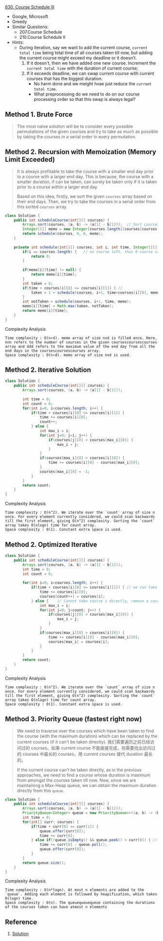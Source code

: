 [630. Course Schedule III](https://leetcode.com/problems/course-schedule-iii/)

* Google, Microsoft
* Greedy
* Similar Questions:
    * 207.Course Schedule 
    * 210.Course Schedule II
* Hints:
    * During iteration, say we want to add the current course, `current total time` being total time of all courses taken till now, but adding the current course might exceed my deadline or it doesn't.
        1. If it doesn't, then we have added one new course. Increment the `current total time` with the duration of current course;
        2. If it exceeds deadline, we can swap current course with current courses that has the biggest duration.
            * No harm done and we meight hvae just reduce the `current total time`.
            * What preprocessing do we need to do on our course processing order so that this swap is always legal?


## Method 1. Brute Force
> The most naive solution will be to consider every possible permutations of the given courses and try to take as much as possible by taking the courses in a serial order in every permutation.


## Method 2. Recursion with Memoization (Memory Limit Exceeded)
> It is always profitable to take the course with a smaller end day prior to a course with a larger end day.
> This is because, the course with a smaller duration, if can be taken, can surely be taken only if it is taken prior to a course within a larger end day.
>
> Based on this idea, firstly, we sort the given `courses` array based on their end days. 
> Then, we try to take the courses in a serial order from this sorted `courses` array.
```java 
class Solution {
    public int scheduleCourse(int[][] courses) {
        Arrays.sort(courses, (a, b) -> (a[1] - b[1]));  // Sort courses by the end day
        Integer[][] memo = new Integer[courses.length][courses[courses.length-1][1]+1];   // # of courses, the last end day
        return schedule(courses, 0, 0, memo);
    }
    
    private int schedule(int[][] courses, int i, int time, Integer[][] memo) {
        if(i == courses.length) {   // no course left, thus 0 course can be finished
            return 0;
        }
        
        if(memo[i][time] != null) {
            return memo[i][time];
        }
        int taken = 0;
        if(time + courses[i][0] <= courses[i][1]) { // 
            taken = 1 + schedule(courses, i+1, time+courses[i][0], memo);
        }
        int notTaken = schedule(courses, i+1, time, memo);
        memo[i][time] = Math.max(taken, notTaken);
        return memo[i][time];
    }
}
```
Complexity Analysis

    Time complexity : O(n∗d). memo array of size nxd is filled once. Here, nnn refers to the number of courses in the given coursescoursescourses array and ddd refers to the maximum value of the end day from all the end days in the coursescoursescourses array.
    Space complexity : O(n∗d). memo array of size nxd is used.


## Method 2. Iterative Solution
```java 
class Solution {
    public int scheduleCourse(int[][] courses) {
        Arrays.sort(courses, (a, b) -> (a[1] - b[1]));
        
        int time = 0;
        int count = 0;
        for(int i=0; i<courses.length; i++) {
            if(time + courses[i][0] <= courses[i][1]) {
                time += courses[i][0];
                count++;
            } else {
                int max_i = i;
                for(int j=0; j<i; j++) {
                    if(courses[j][0] > courses[max_i][0]) {
                        max_i = j;
                    }
                }
                if(courses[max_i][0] > courses[i][0]) {
                    time += courses[i][0] - courses[max_i][0];
                }
                courses[max_i][0] = -1;
            }
        }
        return count;
    }
}
```
Complexity Analysis

    Time complexity : O(n^2). We iterate over the `count` array of size n once. For every element currently considered, we could scan backwards till the first element, giving O(n^2) complexity. Sorting the `count` array takes O(nlogn) time for count array.
    Space complexity : O(1). Constant extra space is used.


## Method 2. Optimized Iterative
```java 
class Solution {
    public int scheduleCourse(int[][] courses) {
        Arrays.sort(courses, (a, b) -> (a[1] - b[1]));
        int time = 0;
        int count = 0;
        
        for(int i=0; i<courses.length; i++) {
            if(time + courses[i][0] <= courses[i][1]) { // we can take this courses
                time += courses[i][0];
                courses[count++] = courses[i];
            } else {    // Cannot take course i directly, remove a course with largest duration
                int max_i = i;
                for(int j=0; j<count; j++) {
                    if(courses[j][0] > courses[max_i][0]) {
                        max_i = j;
                    }
                }
                if(courses[max_i][0] > courses[i][0]) {
                    time += courses[i][0] - courses[max_i][0];
                    courses[max_i] = courses[i];
                }
            }
        }
        return count;
    }
}
```
Complexity Analysis

    Time complexity : O(n^2). We iterate over the `count` array of size n once. For every element currently considered, we could scan backwards till the first element, giving O(n^2) complexity. Sorting the `count` array takes O(nlogn) time for count array.
    Space complexity : O(1). Constant extra space is used.

## Method 3. Priority Queue (fastest right now)
> We need to traverse over the courses which have been taken to find the course (with the maximum duration) which can be replaced by the current courses (if it can't be taken directly).
> 我们需要遍历之前已经访问过的 courses。如果 current course 不能直接完成，则需要找出访问过的 courses 中最长的 courses，用 current courses 替代 duration 最长的。
>
> If the current course can't be taken directly, as in the previous approaches, we need to find a course whose duration is maximum from amongst the courses taken till now.
> Now, since we are maintaining a Max-Heap queue, we can obtain the maximum duration directly from this `queue`.

```java
class Solution {
    public int scheduleCourse(int[][] courses) {
        Arrays.sort(courses, (a, b) -> (a[1] - b[1]));
        PriorityQueue<Integer> queue = new PriorityQueue<>((a, b) -> (b - a));
        int time = 0;
        for(int[] curr: courses) {
            if(time + curr[0] <= curr[1]) {
                queue.offer(curr[0]);
                time += curr[0];
            } else if(!queue.isEmpty() && queue.peek() > curr[0]) { // Remove the maximum duration
                time += curr[0] - queue.poll();
                queue.offer(curr[0]);
            }
        }
        return queue.size();
    }
}
```

Complexity Analysis

    Time complexity : O(n*log⁡n). At most n elements are added to the `queue`. Adding each element is followed by heapification, which takes O(log⁡n) time.
    Space complexity : O(n). The queuequeuequeue containing the durations of the courses taken can have atmost n elements


## Reference
1. [Solution](https://leetcode.com/problems/course-schedule-iii/solution/)
